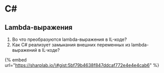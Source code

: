 # C\#

## Lambda-выражения

1. Во что преобразуются lambda-выражения в IL-коде?
2. Как C\# реализует замыкания внешних переменных из lambda-выражений в IL-коде?

{% embed url="https://sharplab.io/\#gist:5bf79b4638f847ddcaf772e4e4e4cab6" %}



